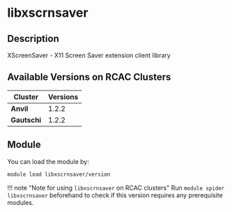 # libxscrnsaver

## Description
XScreenSaver - X11 Screen Saver extension client library

## Available Versions on RCAC Clusters
|Cluster|Versions|
|---|---|
|**Anvil**|1.2.2|
|**Gautschi**|1.2.2|

## Module
You can load the module by:

```bash
module load libxscrnsaver/version
```

!!! note "Note for using `libxscrnsaver` on RCAC clusters"
    Run `module spider libxscrnsaver` beforehand to check if this version requires any prerequisite modules.
